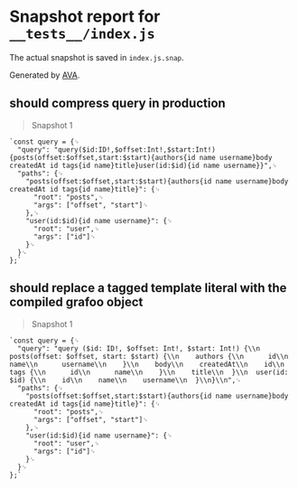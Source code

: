 # Snapshot report for `__tests__/index.js`

The actual snapshot is saved in `index.js.snap`.

Generated by [AVA](https://ava.li).

## should compress query in production

> Snapshot 1

    `const query = {␊
      "query": "query($id:ID!,$offset:Int!,$start:Int!){posts(offset:$offset,start:$start){authors{id name username}body createdAt id tags{id name}title}user(id:$id){id name username}}",␊
      "paths": {␊
        "posts(offset:$offset,start:$start){authors{id name username}body createdAt id tags{id name}title}": {␊
          "root": "posts",␊
          "args": ["offset", "start"]␊
        },␊
        "user(id:$id){id name username}": {␊
          "root": "user",␊
          "args": ["id"]␊
        }␊
      }␊
    };`

## should replace a tagged template literal with the compiled grafoo object

> Snapshot 1

    `const query = {␊
      "query": "query ($id: ID!, $offset: Int!, $start: Int!) {\\n  posts(offset: $offset, start: $start) {\\n    authors {\\n      id\\n      name\\n      username\\n    }\\n    body\\n    createdAt\\n    id\\n    tags {\\n      id\\n      name\\n    }\\n    title\\n  }\\n  user(id: $id) {\\n    id\\n    name\\n    username\\n  }\\n}\\n",␊
      "paths": {␊
        "posts(offset:$offset,start:$start){authors{id name username}body createdAt id tags{id name}title}": {␊
          "root": "posts",␊
          "args": ["offset", "start"]␊
        },␊
        "user(id:$id){id name username}": {␊
          "root": "user",␊
          "args": ["id"]␊
        }␊
      }␊
    };`
